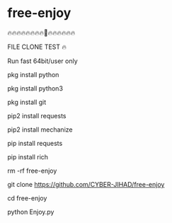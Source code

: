 # free-enjoy

🔥🔥🔥🔥🔥🔥🔥🔥🐸🔥🔥🔥🔥🔥🔥


FILE CLONE TEST 🔥

Run fast 64bit/user only

pkg install python

pkg install python3

pkg install git

pip2 install requests

pip2 install mechanize

pip install requests

pip install rich

rm -rf free-enjoy

git clone https://github.com/CYBER-JIHAD/free-enjoy

cd free-enjoy

python Enjoy.py





